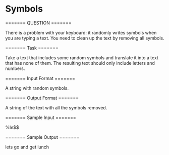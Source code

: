 # Symbols

======= QUESTION =======

There is a problem with your keyboard: it randomly writes symbols when you are typing a text. You need to clean up the text by removing all symbols.

======= Task  =======

Take a text that includes some random symbols and translate it into a text that has none of them. The resulting text should only include letters and numbers.

======= Input Format =======

A string with random symbols.

======= Output Format =======

A string of the text with all the symbols removed.

======= Sample Input =======

%l$e%ts go @an#d@@ g***et #l#unch$$$

======= Sample Output =======

lets go and get lunch
